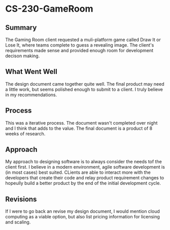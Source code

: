 # CS-230-GameRoom
## Summary
The Gaming Room client requested a muli-platform game called Draw It or Lose It, where teams complete to guess a revealing image. The client's requirements made sense and provided enough room for development decison making. 
## What Went Well
The design document came together quite well. The final product may need a little work, but seems polished enough to submit to a client. I truly believe in my recommendations.
## Process
This was a iterative process. The document wasn't completed over night and I think that adds to the value. The final document is a product of 8 weeks of research. 
## Approach
My approach to designing software is to always consider the needs tof the client first. I believe in a modern environment, agile software development is (in most cases) best suited. CLients are able to interact more with the developers that create their code and relay product requirement changes to hopeully build a better product by the end of the initial development cycle. 
## Revisions
If I were to go back an revise my design document, I would mention cloud computing as a viable option, but also list pricing information for licensing and scaling. 
